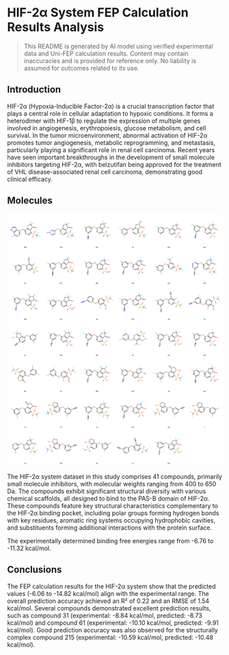 # HIF-2α System FEP Calculation Results Analysis

> This README is generated by AI model using verified experimental data and Uni-FEP calculation results. Content may contain inaccuracies and is provided for reference only. No liability is assumed for outcomes related to its use.

## Introduction

HIF-2α (Hypoxia-Inducible Factor-2α) is a crucial transcription factor that plays a central role in cellular adaptation to hypoxic conditions. It forms a heterodimer with HIF-1β to regulate the expression of multiple genes involved in angiogenesis, erythropoiesis, glucose metabolism, and cell survival. In the tumor microenvironment, abnormal activation of HIF-2α promotes tumor angiogenesis, metabolic reprogramming, and metastasis, particularly playing a significant role in renal cell carcinoma. Recent years have seen important breakthroughs in the development of small molecule inhibitors targeting HIF-2α, with belzutifan being approved for the treatment of VHL disease-associated renal cell carcinoma, demonstrating good clinical efficacy.

## Molecules

![Molecular structures of representative compounds](mol_grid.png)

The HIF-2α system dataset in this study comprises 41 compounds, primarily small molecule inhibitors, with molecular weights ranging from 400 to 650 Da. The compounds exhibit significant structural diversity with various chemical scaffolds, all designed to bind to the PAS-B domain of HIF-2α. These compounds feature key structural characteristics complementary to the HIF-2α binding pocket, including polar groups forming hydrogen bonds with key residues, aromatic ring systems occupying hydrophobic cavities, and substituents forming additional interactions with the protein surface.

The experimentally determined binding free energies range from -6.76 to -11.32 kcal/mol.

## Conclusions

The FEP calculation results for the HIF-2α system show that the predicted values (-6.06 to -14.82 kcal/mol) align with the experimental range. The overall prediction accuracy achieved an R² of 0.22 and an RMSE of 1.54 kcal/mol. Several compounds demonstrated excellent prediction results, such as compound 31 (experimental: -8.84 kcal/mol, predicted: -8.73 kcal/mol) and compound 61 (experimental: -10.10 kcal/mol, predicted: -9.91 kcal/mol). Good prediction accuracy was also observed for the structurally complex compound 215 (experimental: -10.59 kcal/mol, predicted: -10.48 kcal/mol). 